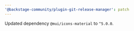 ```yaml
---
'@backstage-community/plugin-git-release-manager': patch
---
```


Updated dependency `@mui/icons-material` to `^5.0.0`.
